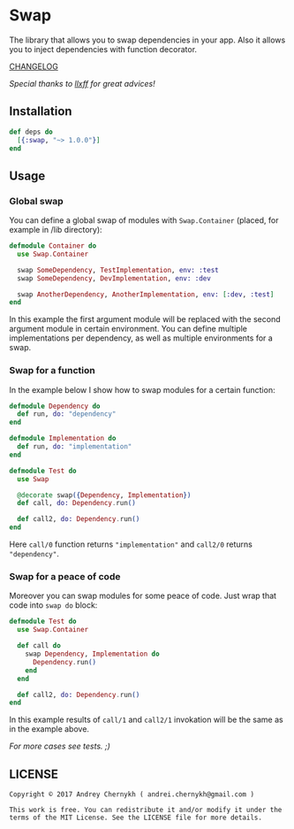 # Swap

The library that allows you to swap dependencies in your app.
Also it allows you to inject dependencies with function decorator.

[CHANGELOG](https://github.com/madeinussr/exop/blob/master/CHANGELOG.md)

_Special thanks to [llxff](https://github.com/llxff) for great advices!_

## Installation

```elixir
def deps do
  [{:swap, "~> 1.0.0"}]
end
```

## Usage

### Global swap

You can define a global swap of modules with `Swap.Container` (placed, for example in /lib directory):

```elixir
defmodule Container do
  use Swap.Container

  swap SomeDependency, TestImplementation, env: :test
  swap SomeDependency, DevImplementation, env: :dev

  swap AnotherDependency, AnotherImplementation, env: [:dev, :test]
end
```

In this example the first argument module will be replaced with the second argument module in certain environment.
You can define multiple implementations per dependency, as well as multiple environments for a swap.

### Swap for a function

In the example below I show how to swap modules for a certain function:

```elixir
defmodule Dependency do
  def run, do: "dependency"
end  

defmodule Implementation do
  def run, do: "implementation"
end

defmodule Test do
  use Swap

  @decorate swap({Dependency, Implementation})
  def call, do: Dependency.run()

  def call2, do: Dependency.run()
end
```

Here `call/0` function returns `"implementation"` and `call2/0` returns `"dependency"`.

### Swap for a peace of code

Moreover you can swap modules for some peace of code. Just wrap that code into `swap do` block:

```elixir
defmodule Test do
  use Swap.Container

  def call do
    swap Dependency, Implementation do
      Dependency.run()
    end
  end

  def call2, do: Dependency.run()
end
```

In this example results of `call/1` and `call2/1` invokation will be the same as in the example above.

*For more cases see tests. ;)*

## LICENSE

    Copyright © 2017 Andrey Chernykh ( andrei.chernykh@gmail.com )

    This work is free. You can redistribute it and/or modify it under the
    terms of the MIT License. See the LICENSE file for more details.
